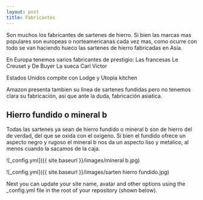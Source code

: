 ```yaml
---
layout: post
title: Fabricantes
---
```

Son muchos los fabricantes de sartenes de hierro. Si bien las marcas mas populares son europeas o norteamericanas cada vez mas, como ocurre con todo se van haciendo hueco las sartenes de hierro fabricadas en Asia.

En Europa tenemos varios fabricantes de prestigio:
Las francesas Le Creuset y De Buyer
La sueca Carl Victor

Estados Unidos compite con Lodge y Utopia kitchen

Amazon presenta tambien su linea de sartenes fundidas pero no tenemos clara su fabricación, asi que ante la duda, fabricación asiatica.

## Hierro fundido o mineral b

Todas las sartenes ya sean de hierro fundido o mineral b son de hierro del de verdad, del que se oxida con el oxigeno. Si bien el fundido ofrece un aspecto negro y rugoso el mineral b nos da un aspecto liso y metalico, al menos cuando la sacamos de la caja.


![_config.yml]({{ site.baseurl }}/images/mineral b.jpg)




![_config.yml]({{ site.baseurl }}/images/sarten hierro fundido.jpg)

Next you can update your site name, avatar and other options using the _config.yml file in the root of your repository (shown below).


